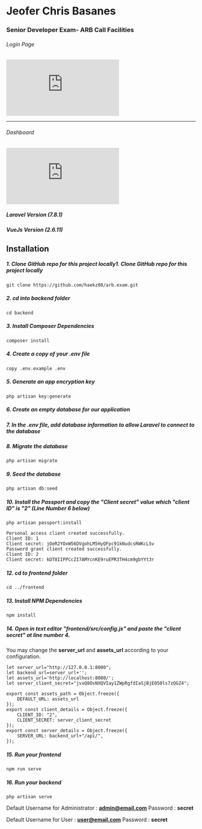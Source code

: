 # Jeofer Chris Basanes
### Senior Developer Exam- ARB Call Facilities
###### Login Page
[![Login](https://files.fm/thumb_show.php?i=kqqpby2n5 "Login")](https://files.fm/thumb_show.php?i=kqqpby2n5 "Login")

------------


###### Dashboard
[![Dashboard](https://files.fm/thumb_show.php?i=f9vm2mhsh "Dashboard")](https://files.fm/thumb_show.php?i=f9vm2mhsh "Dashboard")
##### Laravel Version (7.8.1)
##### VueJs Version (2.6.11)

## Installation

##### 1. Clone GitHub repo for this project locally1. Clone GitHub repo for this project locally
`git clone https://github.com/haekz08/arb.exam.git`

##### 2. cd into backend folder
`cd backend`
##### 3. Install Composer Dependencies
`composer install`
##### 4. Create a copy of your .env file
`copy .env.example .env`
##### 5. Generate an app encryption key
`php artisan key:generate`

##### 6. Create an empty database for our application


##### 7. In the .env file, add database information to allow Laravel to connect to the database

##### 8. Migrate the database
`php artisan migrate`

##### 9. Seed the database
`php artisan db:seed`
##### 10. Install the Passport and copy the "Client secret" value which "client ID" is "2" (Line Number 6 below)
`php artisan passport:install`


    Personal access client created successfully.
    Client ID: 1
    Client secret: jOeR2YOxW56DVgohLM5HyQFpc91kNudcsRWKcL5v
    Password grant client created successfully.
    Client ID: 2
    Client secret: kDT8IIPPCcZI7AMYcnKE9ruEPR3TH4cm9gbYYt3r
##### 12. cd to frontend folder
`cd ../frontend`
##### 13. Install NPM Dependencies
`npm install`
##### 14. Open in text editor "frontend/src/config.js" and paste the "client secret" at line number 4.
You may change the **server_url** and **assets_url** according to your configuration.

    let server_url="http://127.0.0.1:8000";
    let backend_url=server_url+'';
    let assets_url='http://localhost:8080/';
    let server_client_secret="jvxQ8OsNXQVIay1ZWpRgfdIaSjBjE050ls7zQGZ4";
    
    export const assets_path = Object.freeze({
        DEFAULT_URL: assets_url
    });
    export const client_details = Object.freeze({
        CLIENT_ID: "2",
        CLIENT_SECRET: server_client_secret
    });
    export const server_details = Object.freeze({
        SERVER_URL: backend_url+"/api/",
    });

##### 15. Run your frontend
`npm run serve`
##### 16. Run your backend
`php artisan serve`

Default Username for Administrator : **admin@email.com**
Password : **secret**

Default Username for User : **user@email.com**
Password : **secret**